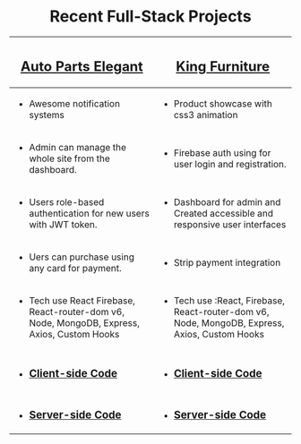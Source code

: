 <h1 align="center">Recent Full-Stack Projects</h1>


|<h2> [Auto Parts Elegant](https://autoparts-assign-12.web.app/)  </h2> | <h2> [King Furniture](https://assignment-11-b89a5.web.app/)  </h2>  |
| ------------------------------------------------ | ------------------------------------------------ |
|<ul>  <li>Awesome notification systems </ul> </li> |   <ul>  <li>Product showcase with css3 animation    </ul> </li> |      
|<ul>  <li> Admin can manage the whole site from the dashboard.</li> </ul>|  <ul>  <li> Firebase auth using for user login and registration.  </li> </ul>|
|<ul>  <li> Users role-based authentication for new users with JWT token.</li> </ul>| <ul><li>Dashboard for admin and Created accessible and responsive user interfaces  </ul> </li> |
|<ul>  <li> Uers can purchase using any card for payment.</li> </ul>| <ul>  <li> Strip payment integration  </li> </ul> |
|<ul>  <li> Tech use React Firebase, React-router-dom v6, Node, MongoDB, Express, Axios, Custom Hooks</li> </ul>| <ul><li>Tech use :React, Firebase, React-router-dom v6, Node, MongoDB, Express, Axios, Custom Hooks </ul> </li> |
|<ul><li> <h3> [Client-side Code ](https://github.com/raselmahmud22/manufacturer-website-front-side)  </h3></ul> </li>   |<ul><li> <h3> [Client-side Code ](https://github.com/raselmahmud22/ware-house-management-client-side)</h3>  </ul> </li>   |
 |<ul><li> <h3> [  Server-side Code ](https://github.com/raselmahmud22/manufacturer-website-back-end-side) </h3></ul> </li>    |<ul><li> <h3> [ Server-side Code ](https://github.com/raselmahmud22/ware-house-management-server-side)  </h3></ul> </li>       |
